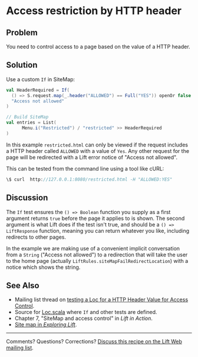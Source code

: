 Access restriction by HTTP header
=================================

Problem
-------

You need to control access to a page based on the value of a HTTP header.


Solution
--------

Use a custom `If` in SiteMap:

```scala
val HeaderRequired = If(  
  () => S.request.map(_.header("ALLOWED") == Full("YES")) openOr false,
  "Access not allowed" 
)

// Build SiteMap
val entries = List(
      Menu.i("Restricted") / "restricted" >> HeaderRequired
)
```

In this example  `restricted.html` can only be viewed if the request includes a HTTP header called `ALLOWED` with a value of `Yes`.  Any other request for the page will be redirected with a Lift error notice of "Access not allowed".

This can be tested from the command line using a tool like cURL:

```scala
\$ curl  http://127.0.0.1:8080/restricted.html -H "ALLOWED:YES"
```

Discussion
----------

The `If` test ensures the `() => Boolean` function you supply as a first argument returns `true` before the page it applies to is shown. The second argument is what Lift does if the test isn't true, and should be a `() => LiftResponse` function, meaning you can return whatever you like, including redirects to other pages.

In the example we are making use of a convenient implicit conversation from a `String` ("Access not allowed") to a redirection that will take the user to the home page (actually `LiftRules.siteMapFailRedirectLocation`) with a notice which shows the string.


See Also
--------

* Mailing list thread on [testing a Loc for a HTTP Header Value for Access Control](https://groups.google.com/forum/?fromgroups#!topic/liftweb/CtSGkPbgEVw).
* Source for [Loc.scala](https://github.com/lift/framework/blob/master/web/webkit/src/main/scala/net/liftweb/sitemap/Loc.scala) where `If` and other tests are defined.
* Chapter 7, "SiteMap and access control" in _Lift in Action_.
* [Site map in _Exploring Lift_](http://exploring.liftweb.net/onepage/index.html#toc-Chapter-7).

----

Comments? Questions? Corrections? [Discuss this recipe on the Lift Web mailing list](mailto:liftweb@googlegroups.com?subject=Cookbook%20-%20Access%20restriction%20by%20HTTP%20header).
